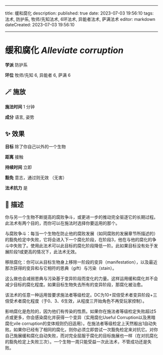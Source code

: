 
---
title: 缓和腐化
description: 
published: true
date: 2023-07-03 19:56:10
tags: 法术, 防护系, 牧师/先知法术, 6环法术, 异能者法术, 萨满法术
editor: markdown
dateCreated: 2023-07-03 19:56:10

---

# **缓和腐化** *Alleviate corruption*

**学派** 防护系 

**环位** 牧师/先知 6, 异能者 6, 萨满 6

## 🪄 施放

**施法时间** 1 分钟

**成分** 语言, 姿势

## ✨ 效果 

**目标** 除了你自己以外的一个生物 

**距离** 接触  

**持续时间** 立即 

**豁免** 意志，通过则无效 （无害）

**法术抗力** 是

## 📖 描述

你与另一个生物不断提高的腐败争斗，或更进一步的推动完全驱逐它的长期过程。此法术有两个目的，而你可以在施法时选择你要运用的那个。

与腐败争斗：每当一个生物在防止他的腐败发展（如同腐败的发展章节所描述的）的豁免检定中失败，它将会进入下一个腐化阶段，在阶段3，他在与他的腐化的争斗中失败了。使用此法术可以此目标的腐化阶段降低一阶。此如果目标没有处于发展阶段1或更高的情况下，此法术无效。

移除腐化：你可以从目标生物身上移除一阶段的变异（manifestation），以及最近那次获得的变异和与它相符的恩典（gift）与污染（stain）。

这么做也会减弱恩典与污染基于变异阶段而变化的力量。这样运用缓和腐化并不会减少目标的腐化程度。如果目标生物失去所有的变异阶段，那腐化被治愈。

该法术的任意一种运用皆要求施法者等级检定。DC为10+双倍受术者变异阶段+三倍受术者腐化程度（于0、3、6生效，从程度三开始角色不再受玩家控制）。

影响腐化是危险的，因为他们有传染的性质。如果你在施法者等级检定失败超过5点或更多，你会感染腐化并获得一个变异（实用腐化Useful Corruption以及黑暗腐化vile corruption的变体规则仍旧适用）。在施法者等级检定上天然骰出1自动失败。如果你已经有了相同的腐化，则你必须立即尝试一次豁免检定来对抗它。对你自己施展缓和腐化自动失败，而对完全屈服于腐化的目标施展也一样（在对抗腐化的豁免检定上失败三次）。一个生物一周只能受益一次此法术，不管成功还是失败。
    